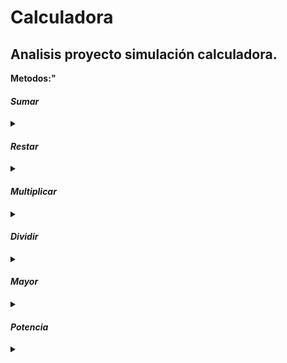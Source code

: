 # Calculadora
<body>
<h2>Analisis proyecto simulación calculadora.</h2>

<b/>Metodos:"<b/>

<h4><i>Sumar</i></h4>
 <details>
 <summary></summary>
 <i>Entrada: Double <br/>
    Salida: Double<br/>
    El metodo toma la variable "a" y la suma con la variable "b", retornando el resultado de esta operación.</i>
</details>

<h4><i>Restar</i></h4>
 <details>
 <summary></summary>
 <p>Entrada: Double <br />
    Salida: Double<br />
    El metodo toma la variable "a" y la resta con la variable "b", retornando el resultado de esta operación.</p>
</details>

    
 <h4><i>Multiplicar</i></h4>
 <details>
 <summary></summary>
 <p>Entrada: Double <br />
    Salida: Double<br />
    El metodo toma la variable "a" y la mutiplica con la variable "b", retornando el resultado de esta operación.</p>
</details>
   
 <h4><i>Dividir</i></h4>
 <details>
 <summary></summary>
 <p>Entrada: Double <br />
    Salida: Double<br />
    El metodo toma la variable "a" y la divide con la variable "b", retornando el resultado de esta operación.</p>
</details>

 <h4><i>Mayor</i></h4>
 <details>
 <summary></summary>
 <p>Entrada: Double <br />
    Salida: Double<br />
    El metodo compra la variable "a" y "b", retornando el numero mayor.</p>
</details>

 <h4><i>Potencia</i></h4>
 <details>
 <summary></summary>
 <p>Entrada: Double <br />
    Salida: Double<br />
    El metodo toma la variable "a" como base y su exponente es "b", retornado el resultado de la potencia.</p>
</details>
</body>
